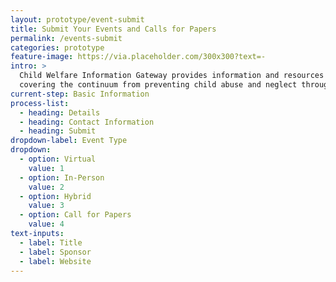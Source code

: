 ```yaml
---
layout: prototype/event-submit
title: Submit Your Events and Calls for Papers
permalink: /events-submit
categories: prototype
feature-image: https://via.placeholder.com/300x300?text=-
intro: >
  Child Welfare Information Gateway provides information and resources on a wide range of child welfare topics,
  covering the continuum from preventing child abuse and neglect through adoption. To support professionals working with children and families involved with child welfare, we offer current information, research, statistics, best practices, and other materials on the topics listed below.
current-step: Basic Information
process-list:
  - heading: Details
  - heading: Contact Information
  - heading: Submit
dropdown-label: Event Type
dropdown:
  - option: Virtual
    value: 1
  - option: In-Person
    value: 2
  - option: Hybrid
    value: 3
  - option: Call for Papers
    value: 4
text-inputs:
  - label: Title
  - label: Sponsor
  - label: Website
---
```

